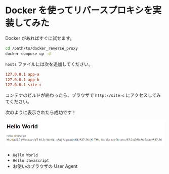 # Docker を使ってリバースプロキシを実装してみた

Docker があればすぐに試せます。

```sh
cd /path/to/docker_reverse_proxy
docker-compose up -d
```

`hosts` ファイルには次を追加してください。

```ini
127.0.0.1 app-a
127.0.0.1 app-b
127.0.0.1 site-c
```

コンテナのビルドが終わったら、ブラウザで `http://site-c` にアクセスしてみてください。

次のように表示されたら成功です！

![](screenshot.png)

- `Hello World`
- `Hello Javascript`
- お使いのブラウザの User Agent
